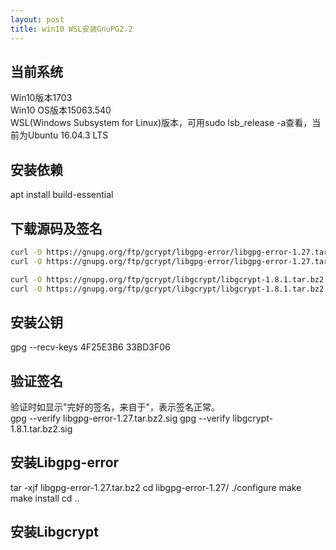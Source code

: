 ```yaml
---
layout: post
title: win10 WSL安装GnuPG2.2
---
```


## 当前系统

Win10版本1703  
Win10 OS版本15063.540  
WSL(Windows Subsystem for Linux)版本，可用sudo lsb_release -a查看，当前为Ubuntu 16.04.3 LTS

## 安装依赖
apt install build-essential


## 下载源码及签名
```bash
curl -O https://gnupg.org/ftp/gcrypt/libgpg-error/libgpg-error-1.27.tar.bz2
curl -O https://gnupg.org/ftp/gcrypt/libgpg-error/libgpg-error-1.27.tar.bz2.sig

curl -O https://gnupg.org/ftp/gcrypt/libgcrypt/libgcrypt-1.8.1.tar.bz2
curl -O https://gnupg.org/ftp/gcrypt/libgcrypt/libgcrypt-1.8.1.tar.bz2.sig
```

## 安装公钥
gpg --recv-keys 4F25E3B6 33BD3F06

## 验证签名
验证时如显示"完好的签名，来自于"，表示签名正常。  
gpg --verify libgpg-error-1.27.tar.bz2.sig
gpg --verify libgcrypt-1.8.1.tar.bz2.sig

## 安装Libgpg-error
tar -xjf libgpg-error-1.27.tar.bz2
cd libgpg-error-1.27/
./configure
make
make install
cd ..

## 安装Libgcrypt



 
